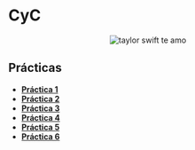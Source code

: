 # CyC
 <p align="center">
  <img src= "https://media.tenor.com/qHeWhRf256EAAAAd/julygnf-taylor-swift.gif" alt = "taylor swift te amo"/>
</p>

## Prácticas
* [**Práctica 1**](https://github.com/agusrnfr/CyC/blob/main/Practica%201/Practica%201%20-%20Resolucion.pdf)
* [**Práctica 2**](https://github.com/agusrnfr/CyC/blob/main/Practica%202/Practica%202%20-%20Resolucion.pdf)
* [**Práctica 3**](https://github.com/agusrnfr/CyC/blob/main/Practica%203/Practica%203%20-%20Resolucion.pdf)
* [**Práctica 4**](https://github.com/agusrnfr/CyC/blob/main/Practica%204/Practica%204%20-%20Resolucion.pdf)
* [**Práctica 5**](https://github.com/agusrnfr/CyC/blob/main/Practica%205/Practica%205%20-%20Resolucion.pdf)
* [**Práctica 6**](https://github.com/agusrnfr/CyC/blob/main/Practica%206/Practica%206%20-%20Resolucion.pdf)
